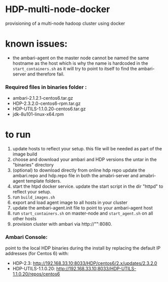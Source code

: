 # HDP-multi-node-docker
provisioning of a multi-node hadoop cluster using docker

# known issues:
* the ambari-agent on the master node cannot be named the same hostname as the host which is why the name is hardcoded in the ```start_containers.sh```
as it will try to point to itself to find the ambari-server and therefore fail.

### Required files in binaries folder :
* ambari-2.1.2.1-centos6.tar.gz
* HDP-2.3.2.0-centos6-rpm.tar.gz
* HDP-UTILS-1.1.0.20-centos6.tar.gz
* jdk-8u101-linux-x64.rpm

# to run
1. update hosts to reflect your setup. this file will be needed as part of the image build
2. choose and download your ambari and HDP versions the untar in the "binaries" directory
3. (optional) to download directly from online hdp repo update the ambari.repo and hdp.repo file in both the amabri-server and amabri-agent template 
folders.
3. start the htpd docker service. update the start script in the dir "httpd" to reflect your setup.
4. run ```build_images.sh```
5. export and load agent image to all hosts in your cluster
6. update the ambari-agent.init file to point to your ambari-agent host
7. run ```start_containers.sh``` on master-node and ```start_agent.sh``` on all other hosts
8. provision cluster with ambari via http://"<master-node-host>":8080. 

### Ambari Console:

point to the local HDP binaries during the install by replacing the default IP addresses (for Centos 6) with:
* HDP-2.3:  		        http://192.168.33.10:8033/HDP/centos6/2.x/updates/2.3.2.0
* HDP-UTILS-1.1.0.20:  	    http://192.168.33.10:8033/HDP-UTILS-1.1.0.20/repos/centos6

